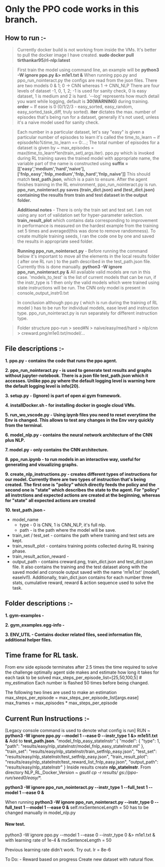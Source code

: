 # Only the PPO code works in this branch.

## How to run :-
> Currently docker build is not working from inside the VMs. It's better to pull the docker image I have created. **sudo docker pull tirthankar95/rl-nlp:latest**

> First train the model using command line, an example will be 
**python3 -W ignore ppo.py &> m1e1.txt &**
When running ppo.py and ppo_run_nointeract.py the configs are read from the json files.
There are two models 0 & 1; 0 -> CNN  whereas 1 -> CNN_NLP
There are four levels of dataset -1, 0, 1, 2; -1 is used for sanity check,
0 is easy dataset, 1 is medium and 2 is hard. '--log' represents how much 
detail you want while logging, default is **30(WARNING)** during training.
**order** ~ If ease is 0 (0/1/2/3 - easy_sorted, easy_random, easy_sorted_task_diff, truly sorted).
**iter** dictates the max. number of episodes that's being run for a dataset,
generally it's not used, unless it's a naive model used for sanity check.


> Each number in a particular dataset, let's say "easy" is given a particular number of episodes to learn it's called the time_to_learn ~ if episodeNo%time_to_learn == 0:...; The total number of episodes for a dataset is given by ~ max_episodes = max(time_to_learn*len(train_set),args.iter). ppo.py which is invoked during RL training saves the trained model with appropriate name, the variable part of the name is constructed using **suffix = [['easy','medium','hard','naive'],['fnlp_easy','fnlp_medium','fnlp_hard','fnlp_naive']]** This should match **test_path.json**, which is a pain to ensure. After the agent finishes training in the RL environment, ppo_run_nointeract.py is run. **ppo_run_nointeract.py saves (train_dict.json) and (test_dict.json) containing the results from train and test dataset in the output folder.**

> **Additional notes** - There is only the train set and test set. I am not using any sort of validation set for hyper-parameter selection. **train_result_plot** which contains data corresponding to improvement in performance is measured on the hardest example from the training set 5 times and averaged(this was done to remove randomness). 
To create multiple training seeds, I ran the code one by one and saved the results in appropriate seed folder.  

> **Running ppo_run_nointeract.py** - Before running the command below it's important to move all the elements in the local results folder ( after one RL run ) to the path described in the test_path.json file. Currently this is done manually. 
**python3 -W ignore ppo_run_nointeract.py &**
> All available valid models are run in this case. 'models_to_test' is the list of current models that can be run, if the instr_type is 1 then only the valid models which were trained using state instructions will be run. The CNN only model is present in console_output_instr0.txt

> In conclusion although ppo.py ( which is run during the training of RL model ) has to be run for individual models, ease level and instruction type. ppo_run_nointeract.py is run separately for different instruction type. 

> Folder structure ppo-run > seed#N > naive/easy/med/hard > nlp/cnn > creward.png/m1e0.txt/model/... 

## File descriptions :-

**1. ppo.py - contains the code that runs the ppo agent.**

**2. ppo_run_nointeract.py - is used to generate test results and graphs without jupyter-notebook. There is a json file test_path.json which it accesses. Unlike ppo.py where the default logging level is warning here the default logging level is info(20).**

**3. setup.py - (Ignore) is part of open ai gym framework.** 

**4. installDocker.sh - for installing docker in google cloud VMs.**

**5. run_wo_vscode.py - Using ipynb files you need to reset everytime the Env is changed. This allows to test any changes in the Env very quickly from the terminal.**

**6. model_nlp.py - contains the neural network architecture of the CNN plus NLP.**

**7. model.py - only contains the CNN architecture.**

**8. ppo_run.ipynb - to run models in an interactive way, useful for generating and visualizing graphs.**

**9. create_nlp_instructions.py - creates different types of instructions for our model. Currently there are two types of instruction that's being created. The first one is "policy" which directly feeds the policy and the second one is "state" which describes the state to the agent. For "policy" all instrctions and expected actions are created at the beginning, whereas for "state" all expected actions are created**

**10. test_path.json -**
- model_name 
    - type - 0 is CNN, 1 is CNN_NLP, it's full nlp.
    - path - is the path where the model will be save.
- train_set / test_set - contains the path where training and test sets are kept.
- train_result_plot - contains training points collected during RL training phase.
- train_result_action_reward - 
- output_path - contains creward.png, train_dict.json and test_dict.json file. It also contains the training and the test dataset along with the saved model and console output saved with the name 'm1e1.txt' (model1, easelvl1). Additionally, train_dict.json contains for each number three stats, cumulative reward, reward & action sequence used to solve the task. 


    
## Folder descriptions :-

**1. gym-examples -**

**2. gym_examples.egg-info -** 

**3. ENV_UTIL - Contains docker related files, seed information file, additional helper files.**

## Time frame for RL task. 

From env side episode terminates after 2.5 times the time required to solve the challenge optimally
agent side makes and estimate how long it takes for each task to be solved max_steps_per_episode_list=[25,50,100,5] # my_estimation
Each number is flashed 50 times before being changed.

The following two lines are used to make an estimation 
    max_steps_per_episode = max_steps_per_episode_list[args.ease]
    max_frames = max_episodes * max_steps_per_episode

## Current Run Instructions :-
[Legacy console command is used to denote what config is run]
RUN ~ **python3 -W ignore ppo.py --model 1 --ease 0 --instr_type 1 &> m1e1i1.txt &**
Add to **test_path.json**.
	"model_fnlp_easy_stateInstr":{
		"model": {
			"type": 1,
			"path": "results/easy/nlp_stateInstr/model_fnlp_easy_stateInstr.ml"
		},
		"train_set": "results/easy/nlp_stateInstr/train_setfnlp_easy.json", 
		"test_set": "results/easy/nlp_stateInstr/test_setfnlp_easy.json", 
		"train_result_plot": "results/easy/nlp_stateInstr/test_reward_list_fnlp_easy.json",
		"output_path": "results/easy/nlp_stateInstr"
	}
Inside results create **nlp_stateInstr**.
From directory NLP_RL_Docker_Version ~ **gsutil cp -r results/*  gs://ppo-run/seed0/easy/**.

**python3 -W ignore ppo_run_nointeract.py --instr_type 1 --full_test 1 --model 1 --ease 0 &**

When running **python3 -W ignore ppo_run_nointeract.py --instr_type 0 --full_test 1 --model 1 --ease 0 &** self.mxSentenceLength = 50 has to be changed manually in model_nlp.py

#### New test.
python3 -W ignore ppo.py --model 1 --ease 0 --instr_type 0 &> m1e1.txt &
with learning rate of 1e-4 & mxSentenceLength = 50

Previous learning rate didn't work. Try out.
lr = 8e-6

To Do: -
Reward based on progress
Create new dataset with natural flow.